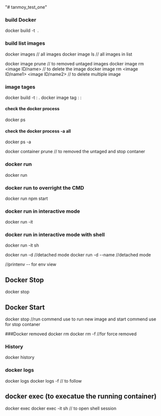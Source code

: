 "# tanmoy_test_one" 


### build Docker
docker build -t <Image Name> .

### build list images
docker images // all images
docker image ls  // all images in list

docker image prune  //  to removed untaged images
docker image rm <image ID/name> // to delete the image
docker image rm <image ID/name1> <image ID/name2> // to delete multiple image


### image tages
docker build -t <Image Name>:<tag name> .
docker image tag <Source Image Name>:<tag name>  <Des Image Name>:<tag name>

#### check the docker process
docker ps
#### check the docker process -a all
docker ps -a

docker container prune // to removed the untaged and stop contaner
 
 ### docker run
 docker run <contaner Name>

 ### docker run to overright the CMD
 docker run <contaner Name> npm start

 ### docker run in interactive mode
 docker run -it <contaner Name>

 ### docker run in interactive mode with shell
 docker run -it <contaner Name> sh

 docker run -d <contaner Name> //detached mode
 docker run -d --name <Name> <contaner Name> //detached mode

 //printenv -- for env view

 ## Docker Stop
 docker stop <container name>
 ## Docker Start
 docker stop <container name> //run commend use to run new image and start commend use for stop contaner

 ###Docker removed
 docker rm <contanerName>
 docker rm -f <contanerName> //for  force removed


 

 ### History
 docker history <contaner name>

### docker logs
docker logs <container ID>
docker logs -f <container ID> // to follow

## docker exec (to execatue the running container)
docker exec <containerName> <ANY COMMAND>
docker exec -it <containerName> sh // to open shell session

 


